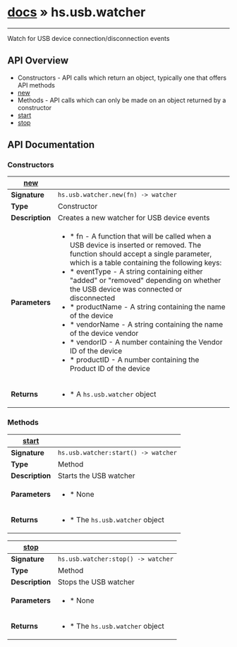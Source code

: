 # [docs](/hammerspoon/index.md) » hs.usb.watcher
---

Watch for USB device connection/disconnection events

## API Overview
* Constructors - API calls which return an object, typically one that offers API methods
 * [new](#new)
* Methods - API calls which can only be made on an object returned by a constructor
 * [start](#start)
 * [stop](#stop)

## API Documentation

### Constructors

| [new](#new)         |                                                                                     |
| --------------------------------------------|-------------------------------------------------------------------------------------|
| **Signature**                               | `hs.usb.watcher.new(fn) -> watcher`                                                                    |
| **Type**                                    | Constructor                                                                     |
| **Description**                             | Creates a new watcher for USB device events                                                                     |
| **Parameters**                              | <ul><li> * fn - A function that will be called when a USB device is inserted or removed. The function should accept a single parameter, which is a table containing the following keys:</li><li>  * eventType - A string containing either "added" or "removed" depending on whether the USB device was connected or disconnected</li><li>  * productName - A string containing the name of the device</li><li>  * vendorName - A string containing the name of the device vendor</li><li>  * vendorID - A number containing the Vendor ID of the device</li><li>  * productID - A number containing the Product ID of the device</li></ul> |
| **Returns**                                 | <ul><li> * A `hs.usb.watcher` object</li></ul>          |

### Methods

| [start](#start)         |                                                                                     |
| --------------------------------------------|-------------------------------------------------------------------------------------|
| **Signature**                               | `hs.usb.watcher:start() -> watcher`                                                                    |
| **Type**                                    | Method                                                                     |
| **Description**                             | Starts the USB watcher                                                                     |
| **Parameters**                              | <ul><li> * None</li></ul> |
| **Returns**                                 | <ul><li> * The `hs.usb.watcher` object</li></ul>          |

| [stop](#stop)         |                                                                                     |
| --------------------------------------------|-------------------------------------------------------------------------------------|
| **Signature**                               | `hs.usb.watcher:stop() -> watcher`                                                                    |
| **Type**                                    | Method                                                                     |
| **Description**                             | Stops the USB watcher                                                                     |
| **Parameters**                              | <ul><li> * None</li></ul> |
| **Returns**                                 | <ul><li> * The `hs.usb.watcher` object</li></ul>          |

